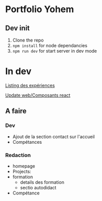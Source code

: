 # Portfolio Yohem
## Dev init

1. Clone the  repo
2. `npm install` for node dependancies
3. `npm run dev` for start server in dev mode
# In dev
[Listing des expériences](./docs/experience.md)

[Update web/Composants react](./docs/Front.md)

## A faire

### Dev 
<!-- - ProjectShowing
  - Redisign
  - liens
- components/Projects.tsx
  - Laisons entre project showing et projects liste (en rajoutant la connection au image)
- elements/Projects.tsx
  - ajout de l'attribut, "text-presentation" dans Projects -->
- Ajout de la section contact sur l'accueil
- Compétances

### Redaction
- homepage
- Projects:
- formation
  - details des formation
  - sectio autodidact
- Compétance